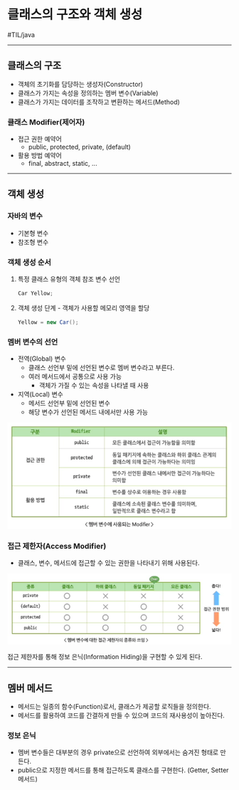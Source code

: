 # 클래스의 구조와 객체 생성

#TIL/java

---

## 클래스의 구조

- 객체의 초기화를 담당하는 생성자(Constructor)
- 클래스가 가지는 속성을 정의하는 멤버 변수(Variable)
- 클래스가 가지는 데이터를 조작하고 변환하는 메서드(Method)



### 클래스 Modifier(제어자)

- 접근 권한 예약어
  - public, protected, private, (default)
- 활용 방법 예약어
  - final, abstract, static, ...

---

## 객체 생성

### 자바의 변수

- 기본형 변수
- 참조형 변수



### 객체 생성 순서

1. 특정 클래스 유형의 객체 참조 변수 선언

   ```java
   Car Yellow;
   ```

2. 객체 생성 단계 - 객체가 사용할 메모리 영역을 할당

   ```java
   Yellow = new Car();
   ```



### 멤버 변수의 선언

- 전역(Global) 변수
  - 클래스 선언부 밑에 선언된 변수로 멤버 변수라고 부른다.
  - 여러 메서드에서 공통으로 사용 가능
    - 객체가 가질 수 있는 속성을 나타낼 때 사용
- 지역(Local) 변수
  - 메서드 선언부 밑에 선언된 변수
  - 해당 변수가 선언된 메서드 내에서만 사용 가능

![modifier](./images/modifier.png)



### 접근 제한자(Access Modifier)

- 클래스, 변수, 메서드에 접근할 수 있는 권한을 나타내기 위해 사용된다.

![접근제한자](./images/접근제어자.png)



접근 제한자를 통해 정보 은닉(Information Hiding)을 구현할 수 있게 된다.

---

## 멤버 메서드

- 메서드는 일종의 함수(Function)로서, 클래스가 제공할 로직들을 정의한다.
- 메서드를 활용하여 코드를 간결하게 만들 수 있으며 코드의 재사용성이 높아진다.

 

### 정보 은닉

- 멤버 변수들은 대부분의 경우 private으로 선언하여 외부에서는 숨겨진 형태로 만든다.
- public으로 지정한 메서드를 통해 접근하도록 클래스를 구현한다. (Getter, Setter 메서드)
